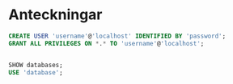 # Anteckningar




```sql
CREATE USER 'username'@'localhost' IDENTIFIED BY 'password';
GRANT ALL PRIVILEGES ON *.* TO 'username'@'localhost';


SHOW databases;
USE 'database';


```
